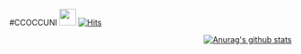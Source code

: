   #CCOCCUNI&nbsp;<img src="https://i.pinimg.com/originals/cf/0c/53/cf0c532fef06ed65d93cf6e991a6e732.gif" width="30px">   [![Hits](https://hits.seeyoufarm.com/api/count/incr/badge.svg?url=https%3A%2F%2Fgithub.com%2Fccoccuni)](https://hits.seeyoufarm.com) 

  <div align=right>
  
  [![Anurag's github stats](https://github-readme-stats.vercel.app/api?username=ccoccuni)](https://github.com/anuraghazra/github-readme-stats)
  
  </div>
